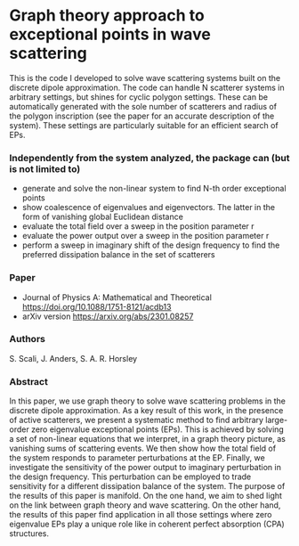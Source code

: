 # Graph theory approach to exceptional points in wave scattering
This is the code I developed to solve wave scattering systems built on the discrete dipole approximation. The code can handle N scatterer systems in arbitrary settings, but shines for cyclic polygon settings. These can be automatically generated with the sole number of scatterers and radius of the polygon inscription (see the paper for an accurate description of the system). These settings are particularly suitable for an efficient search of EPs.

### Independently from the system analyzed, the package can (but is not limited to)
- generate and solve the non-linear system to find N-th order exceptional points
- show coalescence of eigenvalues and eigenvectors. The latter in the form of vanishing global Euclidean distance
- evaluate the total field over a sweep in the position parameter r
- evaluate the power output over a sweep in the position parameter r
- perform a sweep in imaginary shift of the design frequency to find the preferred dissipation balance in the set of scatterers

### Paper
- Journal of Physics A: Mathematical and Theoretical https://doi.org/10.1088/1751-8121/acdb13
- arXiv version https://arxiv.org/abs/2301.08257

### Authors
S. Scali, J. Anders, S. A. R. Horsley

### Abstract
In this paper, we use graph theory to solve wave scattering problems in the discrete dipole approximation. As a key result of this work, in the presence of active scatterers, we present a systematic method to find arbitrary large-order zero eigenvalue exceptional points (EPs). This is achieved by solving a set of non-linear equations that we interpret, in a graph theory picture, as vanishing sums of scattering events. We then show how the total field of the system responds to parameter perturbations at the EP. Finally, we investigate the sensitivity of the power output to imaginary perturbation in the design frequency. This perturbation can be employed to trade sensitivity for a different dissipation balance of the system. The purpose of the results of this paper is manifold. On the one hand, we aim to shed light on the link between graph theory and wave scattering. On the other hand, the results of this paper find application in all those settings where zero eigenvalue EPs play a unique role like in coherent perfect absorption (CPA) structures.
